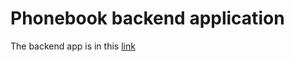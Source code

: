 # Phonebook backend application

The backend app is in this [link](https://phonebook-backend-0sy0.onrender.com/api/persons)
